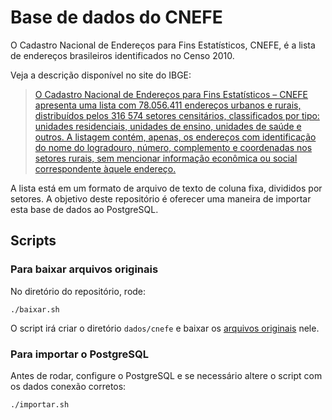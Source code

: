# Base de dados do CNEFE

O Cadastro Nacional de Endereços para Fins Estatísticos, CNEFE, é a lista de endereços brasileiros identificados no Censo 2010.

Veja a descrição disponível no site do IBGE:

> [O Cadastro Nacional de Endereços para Fins Estatísticos – CNEFE apresenta uma lista com 78.056.411 endereços urbanos e rurais, distribuídos pelos 316 574 setores censitários, classificados por tipo: unidades residenciais, unidades de ensino, unidades de saúde e outros. A listagem contém, apenas, os endereços com identificação do nome do logradouro, número, complemento e coordenadas nos setores rurais, sem mencionar informação econômica ou social correspondente àquele endereço.](http://www.ibge.gov.br/home/estatistica/populacao/censo2010/cnefe/default_cnefe.shtm)

A lista está em um formato de arquivo de texto de coluna fixa, divididos por setores. A objetivo deste repositório é oferecer uma maneira de importar esta base de dados ao PostgreSQL.

## Scripts

### Para baixar arquivos originais

No diretório do repositório, rode:

    ./baixar.sh

O script irá criar o diretório `dados/cnefe` e baixar os [arquivos originais](ftp://ftp.ibge.gov.br/Censos/Censo_Demografico_2010/Cadastro_Nacional_de_Enderecos_Fins_Estatisticos) nele.

### Para importar o PostgreSQL

Antes de rodar, configure o PostgreSQL e se necessário altere o script com os dados conexão corretos:

    ./importar.sh
